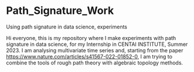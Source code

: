 # Path_Signature_Work
Using path signature in data science, experiments


Hi everyone, this is my repository where I make experiments with path signature in data science, for my Internship in CENTAI INSTITUTE, Summer 2023.
I am analysing multivariate time series and, starting from the paper https://www.nature.com/articles/s41567-022-01852-0, I am trying to combine the tools of rough path theory with algebraic topology methods.
